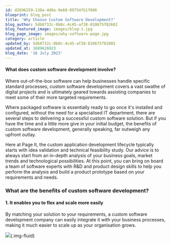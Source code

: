 ```yaml
---
id: d2696259-130a-4d6a-9e60-09754fb1f606
blueprint: blog_post
title: 'Why Choose Custom Software Development?'
blog_author: 5db8732c-0b0c-4c45-af38-810675f82602
blog_featured_image: images/blog-1.jpg
blog_page_image: images/why-software-page.jpg
category: article
updated_by: 5db8732c-0b0c-4c45-af38-810675f82602
updated_at: 1689626923
blog_date: '16 July 2023'
---
```

**<h4>What does custom software development involve?</h4>**

Where out-of-the-box software can help businesses handle specific standard processes, custom software development covers a vast swathe of digital projects and is ultimately geared towards assisting companies to meet some of their more targeted requirements.

Where packaged software is essentially ready to go once it's installed and configured, without the need for a specialised IT department, there are several steps to delivering a successful custom software solution. But if you have the time and a little more give in your initial budget, the benefits of custom software development, generally speaking, far outweigh any upfront outlay.


Here at Page It, the custom application development lifecycle typically starts with idea validation and technical feasibility study. Our advice is to always start from an in-depth analysis of your business goals, market trends and technological possibilities. At this point, you can bring on board a team of software experts with R&D and product design skills to help you perform the analysis and build a product prototype based on your requirements and needs.

**<h3>What are the benefits of custom software development?</h3>**

**<h4>1.  It enables you to flex and scale more easily </h4>**

By matching your solution to your requirements, a custom software development company can easily integrate it with your business processes, making it much easier to scale up as your organisation grows.

![](/assets/images/why-software-page.jpg){.img-fluid}